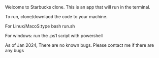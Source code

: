 
Welcome to Starbucks clone. This is an app that will run in the terminal. 

To run, clone/downlaod the code to your machine. 

For Linux/MacoS:type
bash run.sh

For windows:
run the .ps1 script with powershell


As of Jan 2024, There are no known bugs. Please contact me if there are any bugs
